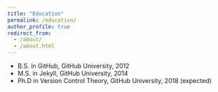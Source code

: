 ```yaml
---
title: "Education"
permalink: /education/
author_profile: true
redirect_from: 
  - /about/
  - /about.html
---
```


* B.S. in GitHub, GitHub University, 2012
* M.S. in Jekyll, GitHub University, 2014
* Ph.D in Version Control Theory, GitHub University, 2018 (expected)
